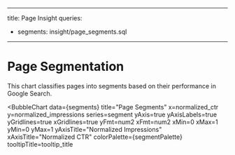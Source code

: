 <script>
    const segmentPalette = ['#1f77b4', '#ff7f0e', '#2ca02c', '#d62728', '#9467bd'];
</script>

---
title: Page Insight
queries:
  - segments: insight/page_segments.sql
---

# Page Segmentation

This chart classifies pages into segments based on their performance in Google Search.

<BubbleChart
    data={segments}
    title="Page Segments"
    x=normalized_ctr
    y=normalized_impressions
    series=segment
    yAxis=true
    yAxisLabels=true
    yGridlines=true
    xGridlines=true
    yFmt=num2
    xFmt=num2
    xMin=0
    xMax=1
    yMin=0
    yMax=1
    yAxisTitle="Normalized Impressions"
    xAxisTitle="Normalized CTR"
    colorPalette={segmentPalette}
    tooltipTitle=tooltip_title
>
</BubbleChart>

<!--
    Note on tooltip:
    The tooltip title is set to a custom column combining page_title and position.
    The tooltip body will show the values for x and y by default.
    The raw values for ctr, impressions, and clicks are available in the dataset.
-->
